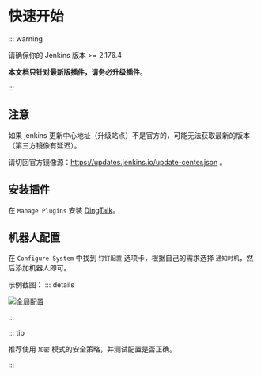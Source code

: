# 快速开始

::: warning

请确保你的 Jenkins 版本 >= 2.176.4

**本文档只针对最新版插件，请务必升级插件**。

:::

## 注意

如果 jenkins 更新中心地址（升级站点）不是官方的，可能无法获取最新的版本（第三方镜像有延迟）。

请切回官方镜像源：https://updates.jenkins.io/update-center.json 。

## 安装插件

在 `Manage Plugins` 安装 [DingTalk](https://plugins.jenkins.io/dingtalk/)。

## 机器人配置

在 `Configure System` 中找到 `钉钉配置` 选项卡，根据自己的需求选择 `通知时机`，然后添加机器人即可。

示例截图：
::: details

![全局配置](@/assets/global-config.jpg)

:::

::: tip

推荐使用 `加密` 模式的安全策略，并测试配置是否正确。

:::
